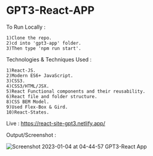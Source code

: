 # GPT3-React-APP

To Run Locally :

    1)Clone the repo.
    2)cd into 'gpt3-app' folder.
    3)Then type 'npm run start'.

Technologies & Techniques Used :

    1)React-JS.
    2)Modern ES6+ JavaScript.
    3)CSS3.
    4)CSS3/HTML/JSX.
    5)React Functional components and their reusability.
    6)React file and folder structure.
    8)CSS BEM Model.
    9)Used Flex-Box & Gird.
    10)React-States.

  
Live : https://react-site-gpt3.netlify.app/

Output/Screenshot :

![Screenshot 2023-01-04 at 04-44-57 GPT3-React App](https://user-images.githubusercontent.com/100374421/210557866-4c578fa5-9dc8-4970-a4ba-84ad0fb28b90.png)
